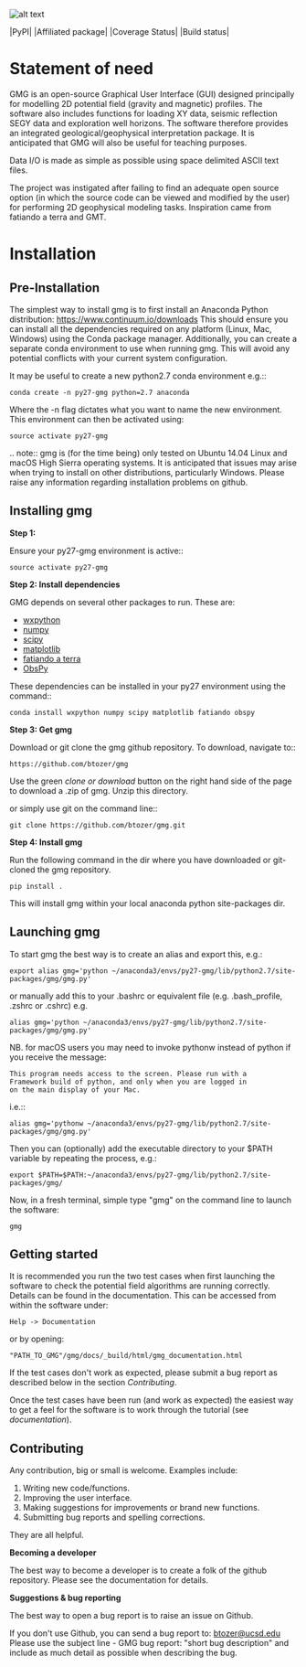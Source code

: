 ![alt text](https://github.com/btozer/gmg/blob/master/gmg/docs/_sources/_static/gmg_logo.png)


|PyPI| |Affiliated package| |Coverage Status| |Build status|

Statement of need
=================

GMG is an open-source Graphical User Interface (GUI) designed principally for modelling
2D potential field (gravity and magnetic) profiles. The software also includes 
functions for loading XY data, seismic reflection SEGY data and exploration well horizons.
The software therefore provides an integrated geological/geophysical interpretation
package. It is anticipated that GMG will also be useful for teaching purposes.

Data I/O is made as simple as possible using space delimited ASCII text files.

The project was instigated after failing to find an adequate open source option
(in which the source code can be viewed and modified by the user) for performing 2D 
geophysical modeling tasks. Inspiration came from fatiando a terra and GMT.


Installation
============


Pre-Installation
----------------

The simplest way to install gmg is to first install an Anaconda Python distribution: https://www.continuum.io/downloads
This should ensure you can install all the dependencies required on any platform (Linux, Mac, Windows)
using the Conda package manager. Additionally, you can create a separate conda environment to use when running gmg. This
will avoid any potential conflicts with your current system configuration.

It may be useful to create a new python2.7 conda environment e.g.::

    conda create -n py27-gmg python=2.7 anaconda

Where the -n flag dictates what you want to name the new environment. 
This environment can then be activated using:

    source activate py27-gmg

.. note::
    gmg is (for the time being) only tested on Ubuntu 14.04 Linux and macOS High Sierra operating systems.
    It is anticipated that issues may arise when trying to install on other distributions, particularly Windows.
    Please raise any information regarding installation problems on github.


Installing gmg
--------------

**Step 1:**

Ensure your py27-gmg environment is active::

    source activate py27-gmg


**Step 2: Install dependencies**

GMG depends on several other packages to run. These are:

* [wxpython](http://wiki.wxpython.org/)
* [numpy](http://www.numpy.org)
* [scipy](http://scipy.org/)
* [matplotlib](http://matplotlib.sourceforge.net/)
* [fatiando a terra](http://www.fatiando.org/)
* [ObsPy](http://docs.obspy.org/)

These dependencies can be installed in your py27 environment using the command::

    conda install wxpython numpy scipy matplotlib fatiando obspy


**Step 3: Get gmg**

Download or git clone the gmg github repository. To download, navigate to::

    https://github.com/btozer/gmg

Use the green *clone or download* button on the right hand side of the page to download a .zip of gmg. Unzip this
directory.

or simply use git on the command line::

    git clone https://github.com/btozer/gmg.git


**Step 4: Install  gmg**

Run the following command in the dir where you have downloaded or git-cloned the gmg repository.

    pip install .

This will install gmg within your local anaconda python site-packages dir.


Launching gmg
-------------

To start gmg the best way is to create an alias and export this, e.g.:

    export alias gmg='python ~/anaconda3/envs/py27-gmg/lib/python2.7/site-packages/gmg/gmg.py'

or manually add this to your .bashrc or equivalent file (e.g. .bash_profile, .zshrc or .cshrc) e.g.

    alias gmg='python ~/anaconda3/envs/py27-gmg/lib/python2.7/site-packages/gmg/gmg.py'

NB. for macOS users you may need to invoke pythonw instead of python if you receive the message:

    This program needs access to the screen. Please run with a
    Framework build of python, and only when you are logged in
    on the main display of your Mac.

i.e.::

    alias gmg='pythonw ~/anaconda3/envs/py27-gmg/lib/python2.7/site-packages/gmg/gmg.py'

Then you can (optionally) add the executable directory to your $PATH variable by repeating the process, e.g.:

    export $PATH=$PATH:~/anaconda3/envs/py27-gmg/lib/python2.7/site-packages/gmg/

Now, in a fresh terminal, simple type "gmg" on the command line to launch the software:

    gmg


Getting started
---------------

It is recommended you run the two test cases when first launching the software to check the potential field algorithms 
are running correctly. Details can be found in the documentation. This can be accessed from within
the software under:

    Help -> Documentation

or by opening:
    
    "PATH_TO_GMG"/gmg/docs/_build/html/gmg_documentation.html

If the test cases don't work as expected, please submit a bug report as described
below in the section *Contributing*.

Once the test cases have been run (and work as expected) the easiest way to get a feel for the 
software is to work through the tutorial (see *documentation*).


Contributing
------------

Any contribution, big or small is welcome. Examples include:

1. Writing new code/functions.
2. Improving the user interface.
3. Making suggestions for improvements or brand new functions.
4. Submitting bug reports and spelling corrections.

They are all helpful.

**Becoming a developer**

The best way to become a developer is to create a folk of the github repository.
Please see the documentation for details.

**Suggestions & bug reporting**

The best way to open a bug report is to raise an issue on Github.

If you don't use Github, you can send a bug report to: btozer@ucsd.edu
Please use the subject line - GMG bug report: "short bug description"
and include as much detail as possible when describing the bug.
